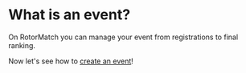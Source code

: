 # What is an event?

On RotorMatch you can manage your event from registrations to final ranking.

Now let's see how to [create an event](create-an-event.md)!